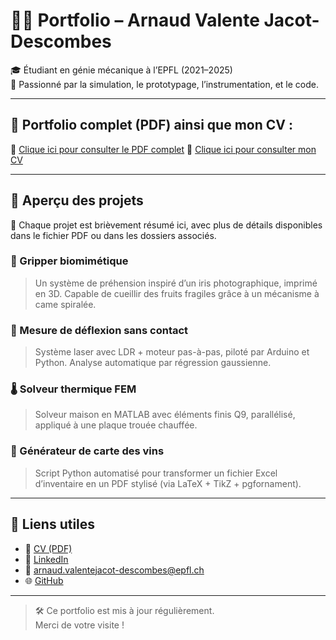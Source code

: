 # 👨‍💻 Portfolio – Arnaud Valente Jacot-Descombes

🎓 Étudiant en génie mécanique à l’EPFL (2021–2025)  
🚀 Passionné par la simulation, le prototypage, l’instrumentation, et le code.

---

## 🔗 Portfolio complet (PDF) ainsi que mon CV :

📄 [Clique ici pour consulter le PDF complet](https://raw.githubusercontent.com/Arnvalen/Portfolio/main/Portfolio_ArnaudVJ-D.pdf)
📄 [Clique ici pour consulter mon CV](https://raw.githubusercontent.com/Arnvalen/Portfolio/main/CV_ArnaudVJ-D.pdf)

---

## 📁 Aperçu des projets

🧠 Chaque projet est brièvement résumé ici, avec plus de détails disponibles dans le fichier PDF ou dans les dossiers associés.

### 🔬 Gripper biomimétique
> Un système de préhension inspiré d’un iris photographique, imprimé en 3D. Capable de cueillir des fruits fragiles grâce à un mécanisme à came spiralée.

### 📡 Mesure de déflexion sans contact
> Système laser avec LDR + moteur pas-à-pas, piloté par Arduino et Python. Analyse automatique par régression gaussienne.

### 🌡️ Solveur thermique FEM
> Solveur maison en MATLAB avec éléments finis Q9, parallélisé, appliqué à une plaque trouée chauffée.

### 🍷 Générateur de carte des vins
> Script Python automatisé pour transformer un fichier Excel d’inventaire en un PDF stylisé (via LaTeX + TikZ + pgfornament).

---

## 📎 Liens utiles

- 📄 [CV (PDF)](https://raw.githubusercontent.com/Arnvalen/Portfolio/main/CV_ArnaudVJ-D.pdf)
- 🔗 [LinkedIn](https://www.linkedin.com/in/arnaud-v-026612100)
- 📧 [arnaud.valentejacot-descombes@epfl.ch](mailto:arnaud.valentejacot-descombes@epfl.ch)
- 🌐 [GitHub](https://github.com/Arnvalen)

---

> 🛠️ Ce portfolio est mis à jour régulièrement.  
> Merci de votre visite !
